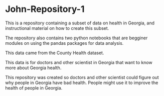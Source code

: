 # John-Repository-1
This is a repository containing a subset of data on health in Georgia, and instructional material on how to create this subset.

The repository also contains two python notebooks that are begginer modules on using the pandas packages for data analysis.

This data came from the County Health dataset.

This data is for doctors and other scientist in Georgia that want to know more about Georgia health.

This repository was created so doctors and other scientist could figure out why people in Georgia have bad health. People might use it to improve the health of people in Georgia.
